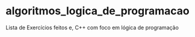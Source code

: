 # algoritmos_logica_de_programacao
Lista de Exercícios feitos e, C++ com foco em lógica de programação
